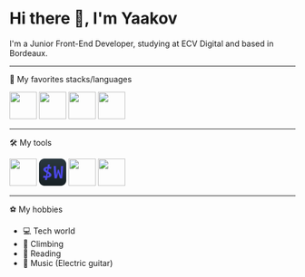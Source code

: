 # Hi there 👋, I'm Yaakov

I'm a Junior Front-End Developer, studying at ECV Digital and based in Bordeaux.

---

💖 My favorites stacks/languages

<img src="https://cdn.worldvectorlogo.com/logos/svelte-1.svg" width="48px" height="48px" /> <img src="https://cdn.worldvectorlogo.com/logos/tailwind-css-2.svg" width="48px" height="48px" /> <img src="https://cdn.worldvectorlogo.com/logos/rust.svg" width="48px" height="48px" /> <img src="https://cdn.worldvectorlogo.com/logos/sass-1.svg" width="48px" height="48px" />

---

🛠️ My tools

<img src="https://cdn.worldvectorlogo.com/logos/webstorm-icon.svg" width="48px" height="48px" /> <img src="https://raw.githubusercontent.com/wez/wezterm/master/assets/icon/wezterm-icon.svg" width="48px" height="48px" /> <img src="https://cdn.worldvectorlogo.com/logos/linux-tux.svg" width="48px" height="48px" /> <img src="https://cdn.worldvectorlogo.com/logos/figma-1.svg" width="48px" height="48px" />

---

⚽️ My hobbies
* 💻 Tech world
* 🧗 Climbing
* 📖 Reading
* 🎸 Music (Electric guitar)
